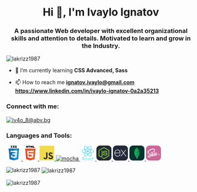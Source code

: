 <h1 align="center">Hi 👋, I'm Ivaylo Ignatov</h1>
<h3 align="center">A passionate Web developer with excellent organizational skills and attention to details. Motivated to learn and grow in the Industry.</h3>

<p align="left"> <img src="https://komarev.com/ghpvc/?username=lakrizz1987&label=Profile%20views&color=0e75b6&style=flat" alt="lakrizz1987" /> </p>

- 🌱 I’m currently learning **CSS Advanced, Sass**

- 📫 How to reach me 
**ignatov.ivaylo@gmail.com** <br>
**https://www.linkedin.com/in/ivaylo-ignatov-0a2a35213**

<h3 align="left">Connect with me:</h3>
<p align="left">
<a href="https://fb.com/iv4o_8@abv.bg" target="blank"><img align="center" src="https://raw.githubusercontent.com/rahuldkjain/github-profile-readme-generator/master/src/images/icons/Social/facebook.svg" alt="iv4o_8@abv.bg" height="30" width="40" /></a>
</p>

<h3 align="left">Languages and Tools:</h3>
<p align="left"> <a href="https://www.w3schools.com/css/" target="_blank" rel="noreferrer"> <img src="https://raw.githubusercontent.com/devicons/devicon/master/icons/css3/css3-original-wordmark.svg" alt="css3" width="40" height="40"/> </a> <a href="https://www.w3.org/html/" target="_blank" rel="noreferrer"> <img src="https://raw.githubusercontent.com/devicons/devicon/master/icons/html5/html5-original-wordmark.svg" alt="html5" width="40" height="40"/> </a> <a href="https://developer.mozilla.org/en-US/docs/Web/JavaScript" target="_blank" rel="noreferrer"> <img src="https://raw.githubusercontent.com/devicons/devicon/master/icons/javascript/javascript-original.svg" alt="javascript" width="40" height="40"/> </a> <a href="https://mochajs.org" target="_blank" rel="noreferrer"> <img src="https://www.vectorlogo.zone/logos/mochajs/mochajs-icon.svg" alt="mocha" width="40" height="40"/> </a> <a href="https://reactjs.org/" target="_blank" rel="noreferrer"> <img src="https://raw.githubusercontent.com/devicons/devicon/master/icons/react/react-original-wordmark.svg" alt="react" width="40" height="40"/> </a>  <a href="https://nodejs.org/en/" target="_blank" rel="noreferrer"> <img src="https://raw.githubusercontent.com/tandpfun/skill-icons/d1c752b99bb25a0e5aa363bae1db2809173ee966/icons/NodeJS-Dark.svg" alt="node" width="40" height="40"/> </a>
 <a href="https://expressjs.com/" target="_blank" rel="noreferrer"> <img src="https://raw.githubusercontent.com/tandpfun/skill-icons/d1c752b99bb25a0e5aa363bae1db2809173ee966/icons/ExpressJS-Dark.svg" alt="node" width="40" height="40"/> </a> 
<a href="https://www.mongodb.com/" target="_blank" rel="noreferrer"> <img src="https://raw.githubusercontent.com/tandpfun/skill-icons/d1c752b99bb25a0e5aa363bae1db2809173ee966/icons/MongoDB.svg" alt="node" width="40" height="40"/> </a>
<a href="https://sass-lang.com/" target="_blank" rel="noreferrer"> <img src="https://raw.githubusercontent.com/tandpfun/skill-icons/d1c752b99bb25a0e5aa363bae1db2809173ee966/icons/Sass.svg" alt="node" width="40" height="40"/> </a>
</p>

<p><img align="left" src="https://github-readme-stats.vercel.app/api/top-langs?username=lakrizz1987&show_icons=true&locale=en&layout=compact" alt="lakrizz1987" /></p>

<p>&nbsp;<img align="center" src="https://github-readme-stats.vercel.app/api?username=lakrizz1987&show_icons=true&locale=en" alt="lakrizz1987" /></p>

<p><img align="center" src="https://github-readme-streak-stats.herokuapp.com/?user=lakrizz1987&" alt="lakrizz1987" /></p>

